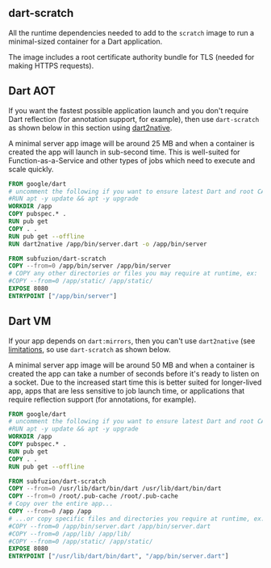 ## dart-scratch

All the runtime dependencies needed to add to the `scratch` image to run a
minimal-sized container for a Dart application.

The image includes a root certificate authority bundle for TLS (needed
for making HTTPS requests).

## Dart AOT

If you want the fastest possible application launch and you don't require
Dart reflection (for annotation support, for example), then use
`dart-scratch` as shown below in this section using
[dart2native](https://dart.dev/tools/dart2native).

A minimal server app image will be around 25 MB and when a container is
created the app will launch in sub-second time. This is well-suited for
Function-as-a-Service and other types of jobs which need to execute and
scale quickly. 

```dockerfile
FROM google/dart
# uncomment the following if you want to ensure latest Dart and root CA bundle
#RUN apt -y update && apt -y upgrade
WORKDIR /app
COPY pubspec.* .
RUN pub get
COPY . .
RUN pub get --offline
RUN dart2native /app/bin/server.dart -o /app/bin/server

FROM subfuzion/dart-scratch
COPY --from=0 /app/bin/server /app/bin/server
# COPY any other directories or files you may require at runtime, ex:
#COPY --from=0 /app/static/ /app/static/
EXPOSE 8080
ENTRYPOINT ["/app/bin/server"]
```

## Dart VM

If your app depends on `dart:mirrors`, then you can't use `dart2native`
(see [limitations](https://dart.dev/tools/dart2native#known-limitations),
so use `dart-scratch` as shown below.

A minimal server app image will be around 50 MB and when a container is
created the app can take a number of seconds before it's ready to listen
on a socket. Due to the increased start time this is better suited for
longer-lived app, apps that are less sensitive to job launch time, or
applications that require reflection support (for annotations, for example).

```dockerfile
FROM google/dart
# uncomment the following if you want to ensure latest Dart and root CA bundle
#RUN apt -y update && apt -y upgrade
WORKDIR /app
COPY pubspec.* .
RUN pub get
COPY . .
RUN pub get --offline

FROM subfuzion/dart-scratch
COPY --from=0 /usr/lib/dart/bin/dart /usr/lib/dart/bin/dart
COPY --from=0 /root/.pub-cache /root/.pub-cache
# Copy over the entire app...
COPY --from=0 /app /app
# ...or copy specific files and directories you require at runtime, ex:
#COPY --from=0 /app/bin/server.dart /app/bin/server.dart
#COPY --from=0 /app/lib/ /app/lib/
#COPY --from=0 /app/static/ /app/static/
EXPOSE 8080
ENTRYPOINT ["/usr/lib/dart/bin/dart", "/app/bin/server.dart"]
```
